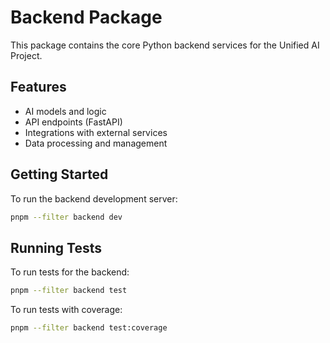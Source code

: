 # Backend Package

This package contains the core Python backend services for the Unified AI Project.

## Features

- AI models and logic
- API endpoints (FastAPI)
- Integrations with external services
- Data processing and management

## Getting Started

To run the backend development server:

```bash
pnpm --filter backend dev
```

## Running Tests

To run tests for the backend:

```bash
pnpm --filter backend test
```

To run tests with coverage:

```bash
pnpm --filter backend test:coverage
```
